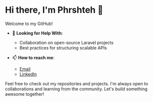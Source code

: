 
# Hi there, I'm Phrshteh 👋

Welcome to my GitHub! 
  
- 🤔 **Looking for Help With**: 
  - Collaboration on open-source Laravel projects
  - Best practices for structuring scalable APIs

- 📫 **How to reach me**:
    - [Email](mailto:phrshteh@gmail.com)
    - [LinkedIn](https://www.linkedin.com/in/phrshteh)

Feel free to check out my repositories and projects. I'm always open to collaborations and learning from the community. Let's build something awesome together!
